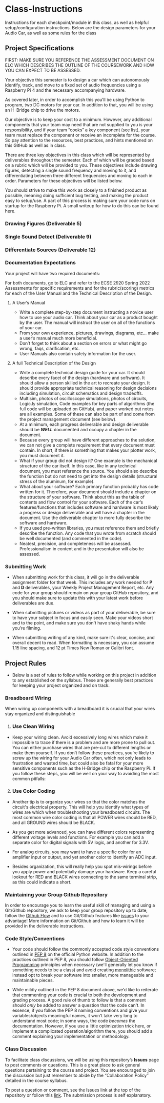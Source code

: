 # Class-Instructions
Instructions for each checkpoint/module in this class, as well as helpful setup/configuration instructions. Below are the design parameters for your Audio Car, as well as some rules for the class


## Project Specifications
FIRST: MAKE SURE YOU REFERENCE THE ASSESSMENT DOCUMENT ON ELC WHICH DESCRIBES THE OUTLINE OF THE COURSEWORK AND HOW YOU CAN EXPECT TO BE ASSESSED.

Your objective this semester is to design a car which can autonomously identify, track, and move to a fixed set of audio frequencies using a Raspberry Pi 4 and the necessary accompanying hardware.



As covered later, in order to accomplish this you'll be using Python to program, two DC motors for your car. In addition to that, you will be using an H-Bridge chip to drive the motors.

Our objective is to keep your cost to a minimum. However, any additional components that  your team may need that are not supplied to you is your responsibility, and if your team “cooks” a key component (see list), your team must replace the component or receive an incomplete for the course. So pay attention to the resources, best practices, and hints mentioned on this GitHub as well as in class.

There are three key objectives in this class which will be represented by deliverables throughout the semester. Each of which will be graded based on a rubric which will be provided to you. These objectives include drawing figures, detecting a single sound frequency and moving to it, and differentiating between three different frequencies and moving to each in order. Parameters for these objectives will be listed below.

You should strive to make this work as closely to a finished product as possible, meaning doing sufficient bug testing, and making the product easy to setup/use. A part of this process is making sure your code runs on startup for the Raspberry Pi. A small writeup for how to do this can be found here.

### Drawing Figures (Deliverable 5)

### Single Sound Detect (Deliverable 9)

### Differentiate Sources (Deliverable 12)

### Documentation Expectations

Your project will have two required documents: 

For both documents, go to ELC and refer to the ECSE 2920 Spring 2022 Assessments for specific requirements and for the rubric(scoring) metrics for each of the User Manual and the Technical Description of the Design.

1. A User’s Manual
    
    - Write a complete step-by-step document instructing a novice user how to use your audio car. Think about your car as a product bought by the user. The manual will instruct the user on all of the functions of your car. 
    - From your own experience, pictures, drawings, diagrams, etc… make a user’s manual much more beneficial. 
    - Don’t forget to think about a section on errors or what might go wrong, faqs, clarification, etc. 
    - User Manuals also contain safety information for the user.

2. A full Technical Description of the Design

    - Write a complete technical design guide for your car. It should describe every facet of the design (hardware and software). It should allow a person skilled in the art to recreate your design. It should provide appropriate technical reasoning for design decisions including simulation, circuit schematics and design tradeoffs.
    - Multisim, photos of oscilloscope simulations, photos of circuits, Logic.ly simulation, Code examples for key parts of algorithms (the full code will be uploaded on GitHub), and paper worked out notes are all examples. Some of these can also be part of and come from the project management document (see below).
    - At a minimum, each progress deliverable and design deliverable should be ***WELL*** documented and occupy a chapter in the document.
    - Because every group will have different approaches to the solution, we can not give a complete requirement that every document must contain. In short, if there is something that makes your plotter work, you must document it.
    - What if your group did not design it? One example is the mechanical structure of the car itself. In this case, like in any technical document, you must reference the source. You should also describe the function but do not need to get into the design details (structural stress of the aluminum, for example).
    - What about your software? Each primary function probably has code written for it. Therefore, your document should include a chapter on the structure of your software.  Think about this as the table of contents and flow control for your software. Each of the car’s features/functions that includes software and hardware is most likely a progress or design deliverable and will have a chapter in the document. Use the deliverable chapter to more fully describe the software and hardware.  
    - If you used pre-written libraries, you must reference them and briefly describe the function. Any code that you wrote from scratch should be well documented (and commented in the code).
    - Neatest, precision, and completeness will be assessed. Professionalism in content and in the presentation will also be assessed.
    
### Submitting Work

- When submitting work for this class, it will go in the deliverable assignment folder for that week. This includes any work needed for **P** and **D** deliverables, your Weekly Project Management Report, etc. Any code for your group should remain on your group GitHub repository, and you should make sure to update this with your latest work before deliverables are due.

- When submitting pictures or videos as part of your deliverable, be sure to have your subject in focus and easily seen. Make your videos short and to the point, and make sure you don't have shaky hands while you're filming.

- When submitting writing of any kind, make sure it's clear, concise, and overall decent to read. When formatting is necessary, you can assume 1.15 line spacing, and 12 pt Times New Roman or Calibri font.

## Project Rules
- Below is a set of rules to follow while working on this project in addition to any established on the syllabus. These are generally best practices for keeping your project organized and on track.

### Breadboard Wiring

When wiring up components with a breadboard it is crucial that your wires stay organized and distinguishable

1. ### Use Clean Wiring
- Keep your wiring clean. Avoid excessively long wires which make it impossible to trace if there is a problem and are more prone to pull out. You can either purchase wires that are pre-cut to different lengths or make them yourself. If you don’t follow these practices, you’re likely to screw up the wiring for your Audio Car often, which not only leads to frustration and wasted time, but could also be fatal for your more sensitive components such as the H-Bridge chip or the Raspberry Pi. If you follow these steps, you will be well on your way to avoiding the most common pitfalls:

2. ### Use Color Coding
 
- Another tip is to organize your wires so that the color matches the circuit's electrical property. This will help you identify what types of wires are which when troubleshooting your breadboard circuits. The most common wire color coding is that all POWER wires should be RED, and all GROUND wires should be BLACK.

- As you get more advanced, you can have different colors representing different voltage levels and functions. For example you can add a separate color for digital signals with 5V logic, and another for 3.3V.

- For analog circuits, you may want to have a specific color for an amplifier input or output, and yet another color to identify an ADC input.

- Besides organization, this will really help you spot mis-wirings before you apply power and potentially damage your hardware. Keep a careful lookout for RED and BLACK wires connecting to the same terminal strip, as this could indicate a short.


### Maintaining your Group Github Repository

In order to encourage you to learn the useful skill of managing and using a Git/Github repository, we ask to keep your group repository up to date, follow the [Github Flow](https://guides.github.com/introduction/flow/) and to use Git/Github features like [issues](https://guides.github.com/features/issues/) to your advantage! More information on Git/Github and how to learn it will be provided in the deliverable instructions.

### Code Style/Conventions

- Your code should follow the commonly accepted code style conventions outlined in [PEP 8](https://www.python.org/dev/peps/pep-0008/) on the official Python website. In addition to the practices outlined in PEP 8, you should follow [Object-Oriented Programming](https://en.wikipedia.org/wiki/Object-oriented_programming) principles when necessary (we'll generally let you know if something needs to be a class) and avoid creating [monolithic](https://en.wikipedia.org/wiki/Monolithic_application) software; instead opt to break your software into smaller, more manageable and maintainable pieces.

- While mildly outlined in the PEP 8 document above, we'd like to reiterate that commenting your code is crucial to both the development and grading process. A good rule of thumb to follow is that a comment should *only* be added to answer a question that the code can't. In essence, if you follow the PEP 8 naming conventions and give your variables/objects meaningful names, it won't take very long to understand most code; in some ways, the code *becomes* the documentation. However, if you use a little optimization trick here, or implement a complicated operation/algorithm there, you should add a comment explaining your implementation or methodology.

### Class Discussion

To facilitate class discussions, we will be using this repository’s **Issues** page to post comments or questions. This is a great place to ask general questions pertaining to the course and project. You are encouraged to join the discussion but just remember to abide by the “Collaboration Policy” detailed in the course syllabus. 

To post a question or comment, see the Issues link at the top of the repository or follow this [link](https://github.com/Herring-UGAECSE-2920-S22/Class-Instructions/issues). The submission process is self explanatory. 
